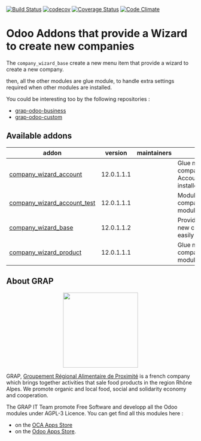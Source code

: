 [![Build Status](https://travis-ci.org/odoo-cae/odoo-addons-company-wizard.svg?branch=12.0)](https://travis-ci.org/odoo-cae/odoo-addons-company-wizard)
[![codecov](https://codecov.io/gh/odoo-cae/odoo-addons-company-wizard/branch/12.0/graph/badge.svg)](https://codecov.io/gh/odoo-cae/odoo-addons-company-wizard)
[![Coverage Status](https://coveralls.io/repos/github/odoo-cae/odoo-addons-company-wizard/badge.svg?branch=12.0)](https://coveralls.io/github/odoo-cae/odoo-addons-company-wizard?branch=12.0)
[![Code Climate](https://codeclimate.com/github/odoo-cae/odoo-addons-company-wizard/badges/gpa.svg)](https://codeclimate.com/github/odoo-cae/odoo-addons-company-wizard)


# Odoo Addons that provide a Wizard to create new companies

The ```company_wizard_base``` create a new menu item that provide a wizard
to create a new company.

then, all the other modules are glue module, to handle extra settings required
when other modules are installed.

You could be interesting too by the following repositories :

* [grap-odoo-business](https://github.com/grap/grap-odoo-business)
* [grap-odoo-custom](https://github.com/grap/grap-odoo-custom)

[//]: # (addons)

Available addons
----------------
addon | version | maintainers | summary
--- | --- | --- | ---
[company_wizard_account](company_wizard_account/) | 12.0.1.1.1 |  | Glue module to create companies when Account module is installed
[company_wizard_account_test](company_wizard_account_test/) | 12.0.1.1.1 |  | Module to test company_wizard_account module
[company_wizard_base](company_wizard_base/) | 12.0.1.1.2 |  | Provide Wizard to create new companies more easily
[company_wizard_product](company_wizard_product/) | 12.0.1.1.1 |  | Glue module to create companies when Product module is installed

[//]: # (end addons)

## About GRAP

<p align="center">
   <img src="http://www.grap.coop/wp-content/uploads/2016/11/GRAP.png" width="200"/>
</p>

GRAP, [Groupement Régional Alimentaire de Proximité](http://www.grap.coop) is a
french company which brings together activities that sale food products in the
region Rhône Alpes. We promote organic and local food, social and solidarity
economy and cooperation.

The GRAP IT Team promote Free Software and developp all the Odoo modules under
AGPL-3 Licence. You can get find all this modules here :
* on the [OCA Apps Store](https://odoo-community.org/shop?&search=GRAP)
* on the [Odoo Apps Store](https://www.odoo.com/apps/modules/browse?author=GRAP).
